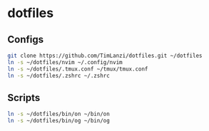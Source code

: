# dotfiles

## Configs
```bash
git clone https://github.com/TimLanzi/dotfiles.git ~/dotfiles
ln -s ~/dotfiles/nvim ~/.config/nvim
ln -s ~/dotfiles/.tmux.conf ~/tmux/tmux.conf
ln -s ~/dotfiles/.zshrc ~/.zshrc
```
## Scripts
```bash
ln -s ~/dotfiles/bin/on ~/bin/on
ln -s ~/dotfiles/bin/og ~/bin/og
```
